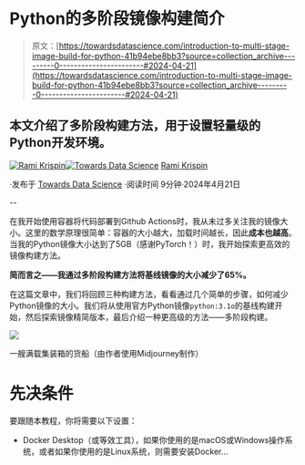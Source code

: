 # Python的多阶段镜像构建简介

> 原文：[https://towardsdatascience.com/introduction-to-multi-stage-image-build-for-python-41b94ebe8bb3?source=collection_archive---------0-----------------------#2024-04-21](https://towardsdatascience.com/introduction-to-multi-stage-image-build-for-python-41b94ebe8bb3?source=collection_archive---------0-----------------------#2024-04-21)

## 本文介绍了多阶段构建方法，用于设置轻量级的Python开发环境。

[](https://medium.com/@rami.krispin?source=post_page---byline--41b94ebe8bb3--------------------------------)[![Rami Krispin](../Images/8af28c282d42a2a27c28aa8af4c8d482.png)](https://medium.com/@rami.krispin?source=post_page---byline--41b94ebe8bb3--------------------------------)[](https://towardsdatascience.com/?source=post_page---byline--41b94ebe8bb3--------------------------------)[![Towards Data Science](../Images/a6ff2676ffcc0c7aad8aaf1d79379785.png)](https://towardsdatascience.com/?source=post_page---byline--41b94ebe8bb3--------------------------------) [Rami Krispin](https://medium.com/@rami.krispin?source=post_page---byline--41b94ebe8bb3--------------------------------)

·发布于 [Towards Data Science](https://towardsdatascience.com/?source=post_page---byline--41b94ebe8bb3--------------------------------) ·阅读时间 9分钟·2024年4月21日

--

在我开始使用容器将代码部署到Github Actions时，我从未过多关注我的镜像大小。这里的数学原理很简单：容器的大小越大，加载时间越长，因此**成本也越高**。当我的Python镜像大小达到了5GB（感谢PyTorch！）时，我开始探索更高效的镜像构建方法。

**简而言之——我通过多阶段构建方法将基线镜像的大小减少了65%。**

在这篇文章中，我们将回顾三种构建方法，看看通过几个简单的步骤，如何减少Python镜像的大小。我们将从使用官方Python镜像`python:3.1o`的基线构建开始，然后探索镜像精简版本，最后介绍一种更高级的方法——多阶段构建。

![](../Images/e14512b77e9e196a3d0a100b457d8484.png)

一艘满载集装箱的货船（由作者使用Midjourney制作）

# 先决条件

要跟随本教程，你将需要以下设置：

+   Docker Desktop（或等效工具），如果你使用的是macOS或Windows操作系统，或者如果你使用的是Linux系统，则需要安装Docker...
